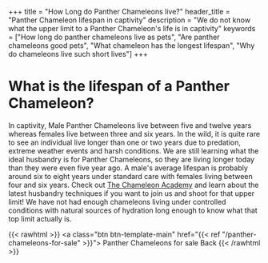 +++
title = "How Long do Panther Chameleons live?"
header_title = "Panther Chameleon lifespan in captivity"
description = "We do not know what the upper limit to a Panther Chameleon's life is in captivity"
keywords = ["How long do panther chameleons live as pets", "Are panther chameleons good pets", "What chameleon has the longest lifespan", "Why do chameleons live such short lives"]
+++

# What is the lifespan of a Panther Chameleon?

In captivity, Male Panther Chameleons live between five and twelve years whereas females live between three and six years. In the wild, it is quite rare to see an individual live longer than one or two years due to predation, extreme weather events and harsh conditions. We are still learning what the ideal husbandry is for Panther Chameleons, so they are living longer today than they were even five year ago. A male's average lifespan is probably around six to eight years under standard care with females living between four and six years. Check out [The Chameleon Academy](https://chameleonacademy.com/podcasts/) and learn about the latest husbandry techniques if you want to join us and shoot for that upper limit! We have not had enough chameleons living under controlled conditions with natural sources of hydration long enough to know what that top limit actually is.

{{< rawhtml >}}
<a class="btn btn-template-main" href="{{< ref "/panther-chameleons-for-sale" >}}"> Panther Chameleons for sale <i class="fas fa-backward"></i> Back </a>
{{< /rawhtml >}}
